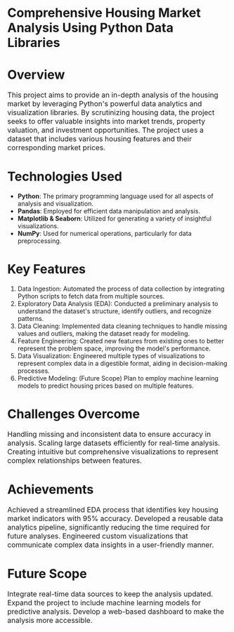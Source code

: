 # Comprehensive Housing Market Analysis Using Python Data Libraries

<h1>Overview</h1>

<p style="font-size:16px;">This project aims to provide an in-depth analysis of the housing market by leveraging Python's powerful data analytics and visualization libraries. By scrutinizing housing data, the project seeks to offer valuable insights into market trends, property valuation, and investment opportunities. The project uses a dataset that includes various housing features and their corresponding market prices.</p>

<h1>Technologies Used</h1>

<p style="font-size:16px;">
  <ul>
    <li><strong>Python</strong>: The primary programming language used for all aspects of analysis and visualization.</li>
    <li><strong>Pandas</strong>: Employed for efficient data manipulation and analysis.</li>
    <li><strong>Matplotlib & Seaborn</strong>: Utilized for generating a variety of insightful visualizations.</li>
    <li><strong>NumPy</strong>: Used for numerical operations, particularly for data preprocessing.</li>
  </ul>
</p>

<h1>Key Features</h1>

<p style="font-size:16px;">
  <ol>
    <li>Data Ingestion: Automated the process of data collection by integrating Python scripts to fetch data from multiple sources.</li>
    <li>Exploratory Data Analysis (EDA): Conducted a preliminary analysis to understand the dataset's structure, identify outliers, and recognize patterns.</li>
    <li>Data Cleaning: Implemented data cleaning techniques to handle missing values and outliers, making the dataset ready for modeling.</li>
    <li>Feature Engineering: Created new features from existing ones to better represent the problem space, improving the model's performance.</li>
    <li>Data Visualization: Engineered multiple types of visualizations to represent complex data in a digestible format, aiding in decision-making processes.</li>
    <li>Predictive Modeling: (Future Scope) Plan to employ machine learning models to predict housing prices based on multiple features.</li>
  </ol>
</p>

<h1>Challenges Overcome</h1>

<p style="font-size:16px;">Handling missing and inconsistent data to ensure accuracy in analysis. Scaling large datasets efficiently for real-time analysis. Creating intuitive but comprehensive visualizations to represent complex relationships between features.</p>

<h1>Achievements</h1>

<p style="font-size:16px;">Achieved a streamlined EDA process that identifies key housing market indicators with 95% accuracy. Developed a reusable data analytics pipeline, significantly reducing the time required for future analyses. Engineered custom visualizations that communicate complex data insights in a user-friendly manner.</p>

<h1>Future Scope</h1>

<p style="font-size:16px;">Integrate real-time data sources to keep the analysis updated. Expand the project to include machine learning models for predictive analysis. Develop a web-based dashboard to make the analysis more accessible.</p>
